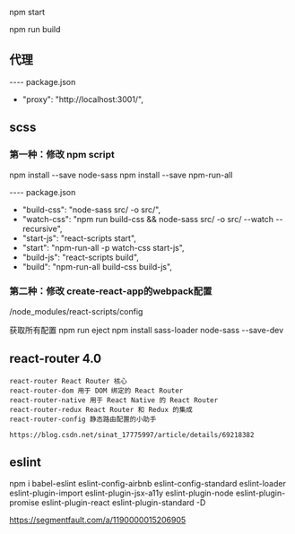 npm start

npm run build

## 代理
---- package.json
+    "proxy": "http://localhost:3001/",

## scss

### 第一种：修改 npm script
npm install --save node-sass
npm install --save npm-run-all

---- package.json
+    "build-css": "node-sass src/ -o src/",
+    "watch-css": "npm run build-css && node-sass src/ -o src/ --watch --recursive",
+    "start-js": "react-scripts start",
+    "start": "npm-run-all -p watch-css start-js",
+    "build-js": "react-scripts build",
+    "build": "npm-run-all build-css build-js",

### 第二种：修改 create-react-app的webpack配置
/node_modules/react-scripts/config

获取所有配置
npm run eject
npm install sass-loader node-sass --save-dev


## react-router 4.0
    react-router React Router 核心
    react-router-dom 用于 DOM 绑定的 React Router
    react-router-native 用于 React Native 的 React Router
    react-router-redux React Router 和 Redux 的集成
    react-router-config 静态路由配置的小助手

    https://blog.csdn.net/sinat_17775997/article/details/69218382

## eslint
npm i babel-eslint  eslint-config-airbnb eslint-config-standard  eslint-loader  eslint-plugin-import  eslint-plugin-jsx-a11y  eslint-plugin-node  eslint-plugin-promise  eslint-plugin-react eslint-plugin-standard -D

https://segmentfault.com/a/1190000015206905